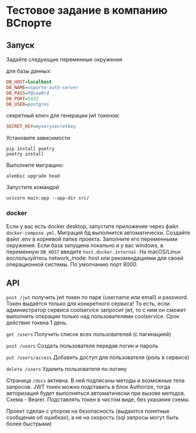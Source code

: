 # Тестовое задание в компанию ВСпорте

## Запуск

Задайте следующие переменные окружения

для базы данных:
```ini
DB_HOST=localhost
DB_NAME=vsporte-auth-server
DB_PASS=P@ssw0rd
DB_PORT=5432
DB_USER=postgres
```

секретный ключ для генерации jwt токенов:
```ini
SECRET_KEY=myverysecretkey
```

Установите зависимости
```shell
pip install poetry
poetry install
```

Выполните миграцию:
```shell
alembic upgrade head
```

Запустите командой
```shell
uvicorn main:app --app-dir src/ 
```

### docker

Если у вас есть docker desktop, запустите приложение через файл `docker-compose.yml`. 
Миграция бд выполнится автоматически.
Создайте файл .env в корневой папке проекта. Заполните его переменными окружения.
Если база запущена локально и у вас windows, в переменную `DB_HOST` введите `host.docker.internal`.
На macOS/Linux воспользуйтесь network_mode: host или рекомендациями для своей операционной системы.
По умолчанию порт 8000.

## API

`post /jwt` получить jwt токен по паре (username или email) и password.
Токен выдаётся только для конкретного сервиса!
То есть, если администратор сервиса coolservice запросит jwt, то с ним он сможет выполнить операции только над пользователями coolservice.
Срок действия токена 1 день.

`get /users` Получить список всех пользователей (с пагинацией)

`post /users` Создать пользователя передав логин и пароль

`put /users/access` Добавить доступ для пользователя (роль в сервисе)

`delete /users` Удалить пользователя по логину

Страница `/docs` активна. В ней подписаны методы и возможные тела запросов. 
JWT токен можно подставить в блок Authorize, тогда авторизация будет выполняться автоматически при вызове методов.
Схема - Bearer.
Подставлять токен в чистом виде, без указания схемы.

Проект сделан с упором на безопасность (выдаются понятные сообщения об ошибках), а не на скорость (sql запросы могут быть более быстрыми)